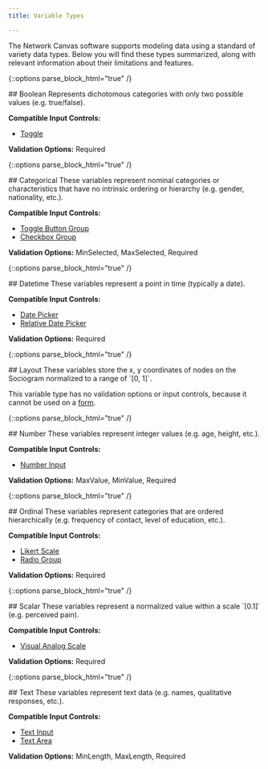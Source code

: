 ```yaml
---
title: Variable Types

---
```


The Network Canvas software supports modeling data using a standard of variety data types. Below you will find these types summarized, along with relevant information about their limitations and features.

{::options parse_block_html="true" /}
<div class="variable-definition">
## Boolean
Represents dichotomous categories with only two possible values (e.g. true/false).

**Compatible Input Controls:**

- [Toggle](../_key-concepts/input-controls.md#Toggle)

**Validation Options:** Required
</div>

{::options parse_block_html="true" /}
<div class="variable-definition">
## Categorical
These variables represent nominal categories or characteristics that have no intrinsic ordering or hierarchy (e.g. gender, nationality, etc.).

**Compatible Input Controls:**

- [Toggle Button Group](../_key-concepts/input-controls.md#Toggle-Button-Group)
- [Checkbox Group](../_key-concepts/input-controls.md#checkbox-group)

**Validation Options:** MinSelected, MaxSelected, Required
</div>

{::options parse_block_html="true" /}
<div class="variable-definition">
## Datetime
These variables represent a point in time (typically a date).

**Compatible Input Controls:**

- [Date Picker](../_key-concepts/input-controls.md#Date-Picker)
- [Relative Date Picker](../_key-concepts/input-controls.md#Relative-Date-Picker)

**Validation Options:** Required
</div>

{::options parse_block_html="true" /}
<div class="variable-definition">
## Layout
These variables store the x, y coordinates of nodes on the Sociogram normalized to a range of `[0, 1]`.

This variable type has no validation options or input controls, because it cannot be used on a [form](../_key-concepts/forms.md).
</div>

{::options parse_block_html="true" /}
<div class="variable-definition">
## Number
These variables represent integer values (e.g. age, height, etc.).

**Compatible Input Controls:**

- [Number Input](../_key-concepts/input-controls.md#Number-Input)

**Validation Options:** MaxValue, MinValue, Required
</div>

{::options parse_block_html="true" /}
<div class="variable-definition">
## Ordinal
These variables represent categories that are ordered hierarchically (e.g. frequency of contact, level of education, etc.).

**Compatible Input Controls:**

- [Likert Scale](../_key-concepts/input-controls.md#Likert-Scale)
- [Radio Group](../_key-concepts/input-controls.md#Radio-Group)

**Validation Options:** Required
</div>

{::options parse_block_html="true" /}
<div class="variable-definition">
## Scalar
These variables represent a normalized value within a scale `[0.1]` (e.g. perceived pain).

**Compatible Input Controls:**

- [Visual Analog Scale](../_key-concepts/input-controls.md#Visual-Analog-Scale)

**Validation Options:** Required
</div>

{::options parse_block_html="true" /}
<div class="variable-definition">
## Text
These variables represent text data (e.g. names, qualitative responses, etc.).

**Compatible Input Controls:**

- [Text Input](../_key-concepts/input-controls.md#Text-Input)
- [Text Area](../_key-concepts/input-controls.md#Text-Area)

**Validation Options:** MinLength, MaxLength, Required
</div>
